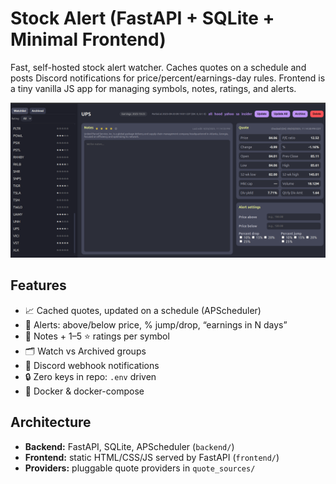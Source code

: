 # Stock Alert (FastAPI + SQLite + Minimal Frontend)

Fast, self-hosted stock alert watcher. Caches quotes on a schedule and posts
Discord notifications for price/percent/earnings-day rules. Frontend is a tiny
vanilla JS app for managing symbols, notes, ratings, and alerts.

![screenshot](docs/screenshot.png)

## Features
- 📈 Cached quotes, updated on a schedule (APScheduler)
- 🔔 Alerts: above/below price, % jump/drop, “earnings in N days”
- 🧠 Notes + 1–5 ⭐ ratings per symbol
- 🗂️ Watch vs Archived groups
- 🧵 Discord webhook notifications
- 🔒 Zero keys in repo: `.env` driven
- 🐳 Docker & docker-compose

## Architecture
- **Backend:** FastAPI, SQLite, APScheduler (`backend/`)
- **Frontend:** static HTML/CSS/JS served by FastAPI (`frontend/`)
- **Providers:** pluggable quote providers in `quote_sources/`

